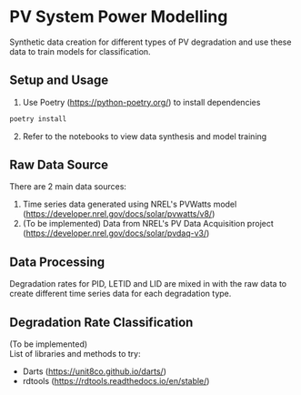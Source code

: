 # PV System Power Modelling
Synthetic data creation for different types of PV degradation and use these data to train models for classification. 

## Setup and Usage
1. Use Poetry (https://python-poetry.org/) to install dependencies
```bash
poetry install
```
2. Refer to the notebooks to view data synthesis and model training 

## Raw Data Source 
There are 2 main data sources:  
1. Time series data generated using NREL's PVWatts model (https://developer.nrel.gov/docs/solar/pvwatts/v8/)  
2. (To be implemented) Data from NREL's PV Data Acquisition project (https://developer.nrel.gov/docs/solar/pvdaq-v3/) 

## Data Processing
Degradation rates for PID, LETID and LID are mixed in with the raw data to create different time series data for each degradation type. 

## Degradation Rate Classification  
(To be implemented)  
List of libraries and methods to try:  
- Darts (https://unit8co.github.io/darts/) 
- rdtools (https://rdtools.readthedocs.io/en/stable/)